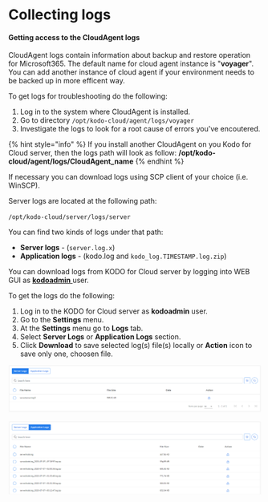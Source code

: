 # Collecting logs

#### Getting access to the CloudAgent logs

CloudAgent logs contain information about backup and restore operation for Microsoft365. The default name for cloud agent instance is "**voyager**". You can add another instance of cloud agent if your environment needs to be backed up in more efficent way.    

To get logs for troubleshooting do the following:

1. Log in to the system where CloudAgent is installed.
2. Go to directory  `/opt/kodo-cloud/agent/logs/voyager`
3. Investigate the logs to look for a root cause of errors you've encoutered.

{% hint style="info" %}
If you install another CloudAgent on you Kodo for Cloud server, then the logs path will look as follow: **/opt/kodo-cloud/agent/logs/CloudAgent\_name**
{% endhint %}

If necessary you can download logs using SCP client of your choice \(i.e. WinSCP\).

Server logs are located at the following path:

`/opt/kodo-cloud/server/logs/server`

You can find two kinds of logs under that path:

* **Server logs** - \(`server.log.x`\)
* **Application logs** - \(kodo.log and `kodo_log.TIMESTAMP.log.zip`\) 

You can download logs from KODO for Cloud server by logging into WEB GUI as  [**kodoadmin** ](../administration/settings/kodo-admin.md)user.

To get the logs do the following:

1. Log in to the KODO for Cloud server as **kodoadmin** user.
2. Go to the **Settings** menu.
3. At the **Settings** menu go to **Logs** tab.
4. Select **Server Logs** or **Application Logs** section.
5. Click **Download** to save selected log\(s\) file\(s\) locally or **Action** icon to save only one, choosen file.

![](../.gitbook/assets/kodo-cloud-administration-settings-kodoadmin02.png)

![](../.gitbook/assets/kodo-cloud-administration-settings-kodoadmin03.png)



